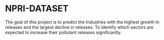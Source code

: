 # NPRI-DATASET
The goal of this project is to predict the Industries with the highest growth in releases and the largest decline in releases. To identify which sectors are expected to increase their pollutant releases significantly.
